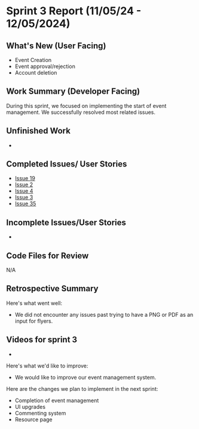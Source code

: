 # Sprint 3 Report (11/05/24 - 12/05/2024)

## What's New (User Facing)
* Event Creation
* Event approval/rejection
* Account deletion

## Work Summary (Developer Facing)
During this sprint, we focused on implementing the start of event management. We successfully resolved most related issues.

## Unfinished Work
- 

## Completed Issues/ User Stories
* [Issue 19](https://github.com/mmanning95/ACME26WCV-Cpts421/issues/19)
* [Issue 2](https://github.com/mmanning95/ACME26WCV-Cpts421/issues/2)
* [Issue 4](https://github.com/mmanning95/ACME26WCV-Cpts421/issues/4)
* [Issue 3](https://github.com/mmanning95/ACME26WCV-Cpts421/issues/3)
* [Issue 35](https://github.com/mmanning95/ACME26WCV-Cpts421/issues/35)


 ## Incomplete Issues/User Stories
- 


## Code Files for Review
N/A

## Retrospective Summary
Here's what went well:
* We did not encounter any issues past trying to have a PNG or PDF as an input for flyers.

## Videos for sprint 3
 - 
 
Here's what we'd like to improve:
* We would like to improve our event management system.
  
Here are the changes we plan to implement in the next sprint:
* Completion of event management
* UI upgrades
* Commenting system
* Resource page


